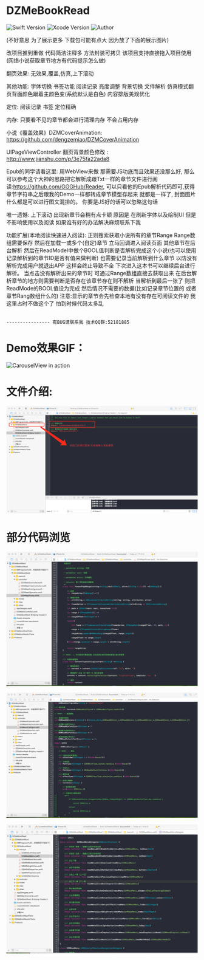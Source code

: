 # DZMeBookRead

![Swift Version](https://img.shields.io/badge/Swift-3.x-orange.svg) 
![Xcode Version](https://img.shields.io/badge/Xcode-8.2.1-orange.svg) 
![Author](https://img.shields.io/badge/Author-DZM-blue.svg) 

(不好意思 为了展示更多 下载包可能有点大 因为放了下面的展示图片)

改项目推到重做 代码简洁注释多 方法封装可拷贝 该项目支持直接拖入项目使用(网络小说获取章节地方有代码提示怎么做)

翻页效果: 无效果,覆盖,仿真,上下滚动

其他功能: 字体切换 书签功能 阅读记录 亮度调整 背景切换 文件解析 仿真模式翻页背面颜色跟着主颜色变(系统默认是白色) 内容排版美观优化 

定位: 阅读记录 书签 定位精确 

内存: 只要看不见的章节都会进行清理内存 不会占用内存

小说《覆盖效果》DZMCoverAnimation: https://github.com/dengzemiao/DZMCoverAnimation

UIPageViewController 翻页背景颜色修改 : http://www.jianshu.com/p/3e75fa22ada8

Epub的同学请看这里: 用WebView来做 那需要JS功底而且效果还没那么好, 那么可以参考这个大神的思路把它解析成跟Txt一样的章节文件进行阅读:https://github.com/GGGHub/Reader, 可以只看他的Epub解析代码即可,获得章节字符串之后跟我的Demo一样都转成章节模型存起来 就都是一样了, 封面图片什么都是可以进行图文混排的。 你要是JS好的话可以忽略这句话


唯一遗憾: 上下滚动 出现新章节会稍有点卡顿 原因是 在刷新字体以及绘制UI 但是不影响使用以及阅读 如果谁有好的办法解决麻烦联系下我 

功能扩展(本地阅读快速进入阅读): 正则搜索获取小说所有的章节Range Range数组需要保存 然后在加载一或多个(自定)章节 立马回调进入阅读页面 其他章节在后台解析 然后在ReadModel中做个BOOL值判断是否解析完成这个小说(也可以使用记录解析到的章节ID是否有值来做判断) 也需要记录当前解析到什么章节 以防没有解析完成用户就退出APP 这样会终止导致不全 下次进入这本书可以继续后台进行解析。 当点击没有解析出来的章节时 可通过Range数组直接去获取出来 在后台解析章节的地方则需要判断是否存在该章节存在则不解析 当解析到最后一张了 则把ReadMode的BOOL值设为完成 然后情况不需要的数据(比如记录章节位置的 或者章节Rang数组什么的) 注意:显示的章节会先检查本地有没有存在可阅读文件的 我这里占时不做这个了 怕到时候代码太多乱

                                                                            ---------------- 有BUG请联系我 技术QQ群:52181885

# Demo效果GIF：

![CarouselView in action](gif_0.gif)

# 文件介绍:

![CarouselView in action](icon_0.png)

# 部分代码浏览

![CarouselView in action](code_0.png)

![CarouselView in action](code_1.png)

![CarouselView in action](code_2.png)
